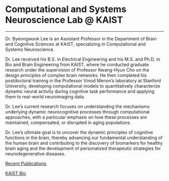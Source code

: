 # Computational and Systems Neuroscience Lab @ KAIST
---
Dr. Byeongwook Lee is an Assistant Professor in the Department of Brain and Cognitive Sciences at KAIST, specializing in Computational and Systems Neuroscience.

Dr. Lee received his B.S. in Electrical Engineering and his M.S. and Ph.D. in Bio and Brain Engineering from KAIST, where he conducted graduate research under the supervision of Professor Kwang-Hyun Cho on the design principles of complex brain networks. He then completed his postdoctoral training in the Professor Vinod Menon’s laboratory at Stanford University, developing computational models to quantitatively characterize dynamic neural activity during cognitive task performance and applying them to real-world neuroimaging data.

Dr. Lee’s current research focuses on understanding the mechanisms underlying dynamic neurocognitive processes through computational approaches, with a particular emphasis on how these processes are maintained, compensated, or disrupted in aging populations.

Dr. Lee’s ultimate goal is to uncover the dynamic principles of cognitive functions in the brain, thereby advancing our fundamental understanding of the human brain and contributing to the discovery of biomarkers for healthy brain aging and the development of personalized therapeutic strategies for neurodegenerative diseases.

[Recent Publications][pubs]

[pubs]: https://scholar.google.com.hk/citations?user=AXQooTIAAAAJ

[KAIST Bio][pubs]

[pubs]: [https://scholar.google.com.hk/citations?user=AXQooTIAAAAJ](https://bcs.kaist.ac.kr/sub020101/view/id/235)
